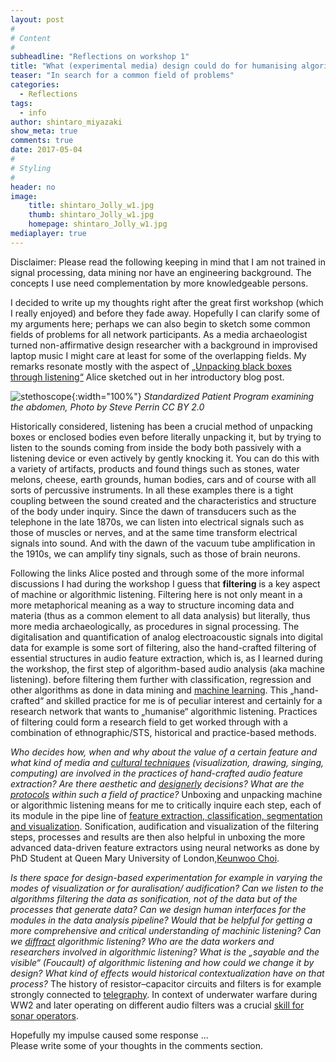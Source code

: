 ```yaml
---
layout: post
#
# Content
#
subheadline: "Reflections on workshop 1"
title: "What (experimental media) design could do for humanising algorithmic listening"
teaser: "In search for a common field of problems"
categories:
  - Reflections
tags:
  - info
author: shintaro_miyazaki
show_meta: true
comments: true
date: 2017-05-04
#
# Styling
#
header: no
image:
    title: shintaro_Jolly_w1.jpg
    thumb: shintaro_Jolly_w1.jpg
    homepage: shintaro_Jolly_w1.jpg
mediaplayer: true
---
```


Disclaimer: Please read the following keeping in mind that I am not trained in signal processing, data mining nor have an engineering background. The concepts I use need complementation by more knowledgeable persons.

I decided to write up my thoughts right after the great first workshop (which I really enjoyed) and before they fade away. Hopefully I can clarify some of my arguments here; perhaps we can also begin to sketch some common fields of problems for all network participants. As a media archaeologist turned non-affirmative design researcher with a background in improvised laptop music I might care at least for some of the overlapping fields. My remarks resonate mostly with the aspect of [„Unpacking black boxes through listening“](http://www.algorithmiclistening.org/introductions/distantlistening/) Alice  sketched out in her introductory blog post.

![stethoscope](https://upload.wikimedia.org/wikipedia/commons/6/6d/Standardized-Patient-Program-examining-t_he-abdomen.jpg){:width="100%"}   *Standardized Patient Program examining the abdomen, Photo by Steve Perrin CC BY 2.0*


Historically considered, listening has been a crucial method of unpacking boxes or enclosed bodies even before literally unpacking it, but by trying to listen to the sounds coming from inside the body both passively with a listening device or even actively by gently knocking it. You can do this with a variety of artifacts, products and found things such as stones, water melons, cheese, earth grounds, human bodies, cars and of course with all sorts of percussive instruments. In all these examples there is a tight coupling between the sound created and the characteristics and structure of the body under inquiry. Since the dawn of transducers such as the telephone in the late 1870s, we can listen into electrical signals such as those of muscles or nerves, and at the same time transform electrical signals into sound. And with the dawn of the vacuum tube amplification in the 1910s, we can amplify tiny signals, such as those of brain neurons.

Following the links Alice posted and through some of the more informal discussions I had during the workshop I guess that **filtering** is a key aspect of machine or algorithmic listening. Filtering here is not only meant in a more metaphorical meaning as a way to structure incoming data and materia (thus as a common element to all data analysis) but  literally, thus more media archaeologically, as procedures in signal processing. The digitalisation and quantification of analog electroacoustic signals into digital data for example is some sort of filtering, also the hand-crafted filtering of essential structures in audio feature extraction, which is, as I learned during the workshop, the first step of algorithm-based audio analysis (aka machine listening). before filtering them further with classification, regression and other algorithms as done in data mining and [machine learning](https://en.wikipedia.org/wiki/Machine_learning). This „hand-crafted“ and skilled practice for me is of peculiar interest and certainly for a research network that wants to „humanise“ algorithmic listening. Practices of filtering could form a research field to get worked through with a combination of ethnographic/STS, historical and practice-based methods.

*Who decides how, when and why about the value of a certain feature and what kind of media and [cultural techniques](https://monoskop.org/Cultural_techniques) (visualization, drawing, singing, computing) are involved in the practices of hand-crafted audio feature extraction? Are there aesthetic and [designerly](http://oro.open.ac.uk/39253/) decisions? What are the [protocols](https://mitpress.mit.edu/books/protocol) within such a field of practice?* Unboxing and unpacking machine or algorithmic listening means for me to critically inquire each step, each of its module in the pipe line of [feature extraction, classification, segmentation and visualization](https://github.com/tyiannak/pyAudioAnalysis/wiki). Sonification, audification and visualization of the filtering steps, processes and results are then also helpful in unboxing the more advanced data-driven feature extractors using neural networks as done by PhD Student at Queen Mary University of London,[Keunwoo Choi](https://keunwoochoi.wordpress.com/2016/03/23/what-cnns-see-when-cnns-see-spectrograms/).

*Is there space for design-based experimentation for example in varying the modes of visualization or for auralisation/ audification? Can we listen to the algorithms filtering the data as sonification, not of the data but of the processes that generate data? Can we design human interfaces for the modules in the data analysis pipeline? Would that be helpful for getting a more comprehensive and critical understanding of machinic listening? Can we [diffract](http://newmaterialism.eu/almanac/d/diffraction) algorithmic listening? Who are the data workers and researchers involved in algorithmic listening? What is the „sayable and the visible“ (Foucault) of algorithmic listening and how could we change it by design? What kind of effects would historical contextualization have on that process?* The history of resistor–capacitor circuits and filters is for example strongly connected to [telegraphy](https://en.wikipedia.org/wiki/Telegrapher%27s_equations). In context of underwater warfare during WW2 and later operating on different audio filters was a crucial [skill for sonar operators](https://maritime.org/doc/fleetsub/sonar/chap4.htm#4A).

Hopefully my impulse caused some response ...   
Please write some of your thoughts in the comments section.
